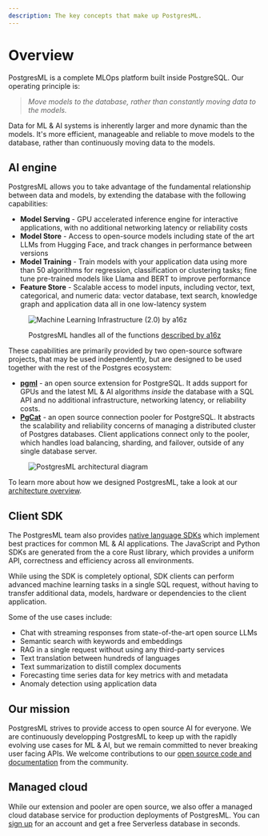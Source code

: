 ```yaml
---
description: The key concepts that make up PostgresML.
---
```


# Overview

PostgresML is a complete MLOps platform built inside PostgreSQL. Our operating principle is:

> _Move models to the database, rather than constantly moving data to the models._

Data for ML & AI systems is inherently larger and more dynamic than the models. It's more efficient, manageable and reliable to move models to the database, rather than continuously moving data to the models.

## AI engine

PostgresML allows you to take advantage of the fundamental relationship between data and models, by extending the database with the following capabilities:

* **Model Serving** - GPU accelerated inference engine for interactive applications, with no additional networking latency or reliability costs
* **Model Store** - Access to open-source models including state of the art LLMs from Hugging Face, and track changes in performance between versions
* **Model Training** - Train models with your application data using more than 50 algorithms for regression, classification or clustering tasks; fine tune pre-trained models like Llama and BERT to improve performance
* **Feature Store** - Scalable access to model inputs, including vector, text, categorical, and numeric data: vector database, text search, knowledge graph and application data all in one low-latency system

<figure><img src=".gitbook/assets/ml_system.svg" alt="Machine Learning Infrastructure (2.0) by a16z"><figcaption class="mt-2"><p>PostgresML handles all of the functions <a href="https://a16z.com/emerging-architectures-for-modern-data-infrastructure/">described by a16z</a></p></figcaption></figure>

These capabilities are primarily provided by two open-source software projects, that may be used independently, but are designed to be used together with the rest of the Postgres ecosystem:

* [**pgml**](/docs/api/sql-extension/) - an open source extension for PostgreSQL. It adds support for GPUs and the latest ML & AI algorithms _inside_ the database with a SQL API and no additional infrastructure, networking latency, or reliability costs.
* [**PgCat**](/docs/product/pgcat/) - an open source connection pooler for PostgreSQL. It abstracts the scalability and reliability concerns of managing a distributed cluster of Postgres databases. Client applications connect only to the pooler, which handles load balancing, sharding, and failover, outside of any single database server.

<figure><img src=".gitbook/assets/architecture.png" alt="PostgresML architectural diagram"><figcaption></figcaption></figure>

To learn more about how we designed PostgresML, take a look at our [architecture overview](/docs/resources/architecture/).

## Client SDK

The PostgresML team also provides [native language SDKs](/docs/api/client-sdk/) which implement best practices for common ML & AI applications. The JavaScript and Python SDKs are generated from the a core Rust library, which provides a uniform API, correctness and efficiency across all environments.

While using the SDK is completely optional, SDK clients can perform advanced machine learning tasks in a single SQL request, without having to transfer additional data, models, hardware or dependencies to the client application.

Some of the use cases include:

* Chat with streaming responses from state-of-the-art open source LLMs
* Semantic search with keywords and embeddings
* RAG in a single request without using any third-party services
* Text translation between hundreds of languages
* Text summarization to distill complex documents
* Forecasting time series data for key metrics with and metadata
* Anomaly detection using application data

## Our mission

PostgresML strives to provide access to open source AI for everyone. We are continuously developping PostgresML to keep up with the rapidly evolving use cases for ML & AI, but we remain committed to never breaking user facing APIs. We welcome contributions to our [open source code and documentation](https://github.com/postgresml) from the community.

## Managed cloud

While our extension and pooler are open source, we also offer a managed cloud database service for production deployments of PostgresML. You can [sign up](https://postgresml.org/signup) for an account and get a free Serverless database in seconds.
